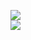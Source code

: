 [![](https://img.shields.io/badge/Made%20With-Github%20Spray-lightgrey.svg?style=for-the-badge&logo=github)](https://github.com/Annihil/github-spray#13422)  
[![](https://i.imgur.com/2DrTn0Z.gif)](https://github.com/Annihil/github-spray)